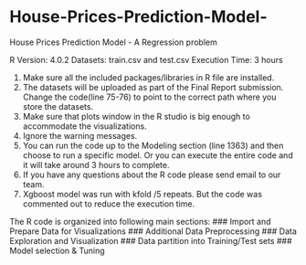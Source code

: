 # House-Prices-Prediction-Model-
House Prices Prediction Model - A Regression problem

R Version:	 4.0.2
Datasets: 	 train.csv and test.csv
Execution Time: 3 hours
1.	Make sure all the included packages/libraries in R file are installed.
2.	The datasets will be uploaded as part of the Final Report submission. Change the code(line 75-76) to point to the correct path where you store the datasets.
3.	Make sure that plots window in the R studio is big enough to accommodate the visualizations.
4.	Ignore the warning messages.
5.	You can run the code up to the Modeling section (line 1363) and then choose to run a specific model. Or you can execute the entire code and it will take around 3 hours to complete.
6.	If you have any questions about the R code please send email to our team.
7.	Xgboost model was run with kfold /5 repeats. But the code was commented out to reduce the execution time.

The R code is organized into following main sections:
 	### Import and Prepare Data for Visualizations
 	### Additional Data Preprocessing
 	### Data Exploration and Visualization
 	### Data partition into Training/Test sets
 	### Model selection & Tuning
